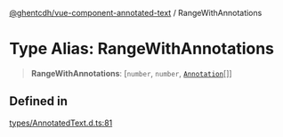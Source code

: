 [@ghentcdh/vue-component-annotated-text](../globals.md) / RangeWithAnnotations

# Type Alias: RangeWithAnnotations

> **RangeWithAnnotations**: [`number`, `number`, [`Annotation`](../interfaces/Annotation.md)[]]

## Defined in

[types/AnnotatedText.d.ts:81](https://github.com/GhentCDH/vue_component_annotated_text/blob/1a1305298088f2a8b844c3bc4c9169f47cb7de8b/src/types/AnnotatedText.d.ts#L81)
